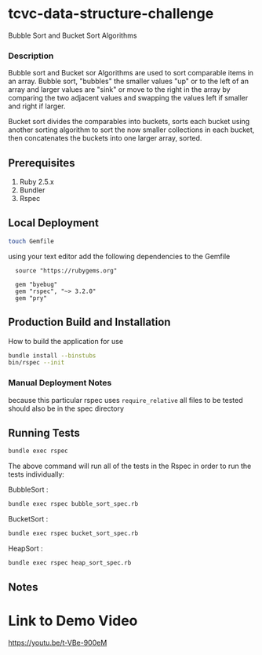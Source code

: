 # tcvc-data-structure-challenge
Bubble Sort and Bucket Sort Algorithms

### Description

Bubble sort and Bucket sor Algorithms are used to sort 
comparable items in an array. Bubble sort, "bubbles" the smaller values
"up" or to the left of an array and larger values are "sink" or move
to the right in the array by comparing the two adjacent values and swapping
the values left if smaller and right if larger.

Bucket sort divides the comparables into buckets, sorts each bucket using 
another sorting algorithm to sort the now smaller collections in each bucket, 
then concatenates the buckets into one larger array, sorted. 

## Prerequisites
1. Ruby 2.5.x
  1. Bundler
1. Rspec

## Local Deployment
```bash
touch Gemfile
```
using your text editor add the following dependencies to the Gemfile

```
  source "https://rubygems.org"

  gem "byebug"
  gem "rspec", "~> 3.2.0"
  gem "pry"
```


## Production Build and Installation
How to build the application for use
```bash
bundle install --binstubs
bin/rspec --init
```

### Manual Deployment Notes
because this particular rspec uses `require_relative` 
all files to be tested should also be in the spec directory

## Running Tests
```bash
bundle exec rspec
```
The above command will run all of the tests in the Rspec
in order to run the tests individually:

BubbleSort :  
```bash 
bundle exec rspec bubble_sort_spec.rb
```
BucketSort :  
```bash
bundle exec rspec bucket_sort_spec.rb
```
HeapSort :
```bash
bundle exec rspec heap_sort_spec.rb
```
## Notes
# Link to Demo Video
https://youtu.be/t-VBe-900eM
